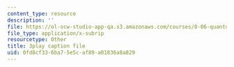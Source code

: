 ```yaml
---
content_type: resource
description: ''
file: https://ol-ocw-studio-app-qa.s3.amazonaws.com/courses/8-06-quantum-physics-iii-spring-2018/0fd8cf336ba75e5caf89a01836a8a829_WwudFI6YRs.vtt
file_type: application/x-subrip
resourcetype: Other
title: 3play caption file
uid: 0fd8cf33-6ba7-5e5c-af89-a01836a8a829
---
```

